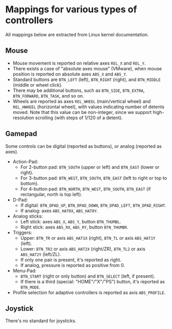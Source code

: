 # Mappings for various types of controllers

All mappings below are extracted from Linux kernel documentation.

## Mouse

- Mouse movement is reported on relative axes `REL_X` and `REL_Y`.
- There exists a case of "absolute axes mouse" (VMware), when mouse
  position is reported on absolute axes `ABS_X` and `ABS_Y`.
- Standard buttons are `BTN_LEFT` (left), `BTN_RIGHT` (right),
  and `BTN_MIDDLE` (middle or wheel click).
- There may be additional buttons, such as `BTN_SIDE`, `BTN_EXTRA`,
  `BTN_FORWARD`, `BTN_TASK`, and so on.
- Wheels are reported as axes `REL_WHEEL` (main/vertical wheel) and
  `REL_HWHEEL` (horizontal wheel), with values indicating number of
  detents moved. Note that this value can be non-integer, since we
  support high-resolution scrolling (with steps of 1/120 of a detent).

## Gamepad

Some controls can be digital (reported as buttons), or analog
(reported as axes).

- Action-Pad:
  - For 2-button pad: `BTN_SOUTH` (upper or left) and `BTN_EAST`
    (lower or right).
  - For 3-button pad: `BTN_WEST`, `BTN_SOUTH`, `BTN_EAST` (left to
    right or top to bottom).
  - For 4-button pad: `BTN_NORTH`, `BTN_WEST`, `BTN_SOUTH`, `BTN_EAST`
    (if rectangular, north is top left).
- D-Pad:
  - If digital: `BTN_DPAD_UP`, `BTN_DPAD_DOWN`, `BTN_DPAD_LEFT`,
    `BTN_DPAD_RIGHT`.
  - If analog: axes `ABS_HAT0X`, `ABS_HAT0Y`.
- Analog sticks:
  - Left stick: axes `ABS_X`, `ABS_Y`, button `BTN_THUMBL`.
  - Right stick: axes `ABS_RX`, `ABS_RY`, button `BTN_THUMBR`.
- Triggers:
  - Upper: `BTN_TR` or axis `ABS_HAT1X` (right), `BTN_TL` or axis
    `ABS_HAT1Y` (left).
  - Lower: `BTN_TR2` or axis `ABS_HAT2X` (right/ZR), `BTN_TL2` or axis
    `ABS_HAT2Y` (left/ZL).
  - If only one pair is present, it's reported as right.
  - If analog, pressure is reported as positive from 0.
- Menu-Pad:
  - `BTN_START` (right or only button) and `BTN_SELECT` (left, if
    present).
  - If there is a third (special: "HOME"/"X"/"PS") button, it's reported
    as `BTN_MODE`.
- Profile selection for adaptive controllers is reported as axis
  `ABS_PROFILE`.

## Joystick

There's no standard for joysticks.
